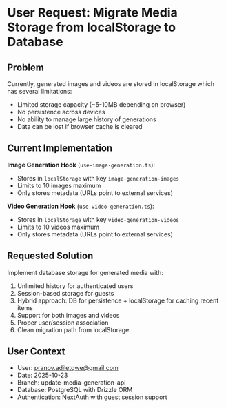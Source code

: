# User Request: Migrate Media Storage from localStorage to Database

## Problem

Currently, generated images and videos are stored in localStorage which has several limitations:
- Limited storage capacity (~5-10MB depending on browser)
- No persistence across devices
- No ability to manage large history of generations
- Data can be lost if browser cache is cleared

## Current Implementation

**Image Generation Hook** (`use-image-generation.ts`):
- Stores in `localStorage` with key `image-generation-images`
- Limits to 10 images maximum
- Only stores metadata (URLs point to external services)

**Video Generation Hook** (`use-video-generation.ts`):
- Stores in `localStorage` with key `video-generation-videos`
- Limits to 10 videos maximum
- Only stores metadata (URLs point to external services)

## Requested Solution

Implement database storage for generated media with:
1. Unlimited history for authenticated users
2. Session-based storage for guests
3. Hybrid approach: DB for persistence + localStorage for caching recent items
4. Support for both images and videos
5. Proper user/session association
6. Clean migration path from localStorage

## User Context

- User: pranov.adiletqwe@gmail.com
- Date: 2025-10-23
- Branch: update-media-generation-api
- Database: PostgreSQL with Drizzle ORM
- Authentication: NextAuth with guest session support

